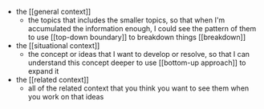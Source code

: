 - the [[general context]]
    - the topics that includes the smaller topics, so that when I'm accumulated the information enough, I could see the pattern of them to use [[top-down boundary]] to breakdown things [[breakdown]]
- the [[situational context]]
    - the concept or ideas that I want to develop or resolve, so that I can understand this concept deeper to use [[bottom-up approach]] to expand it
- the [[related context]]
    - all of the related context that you think you want to see them when you work on that ideas
